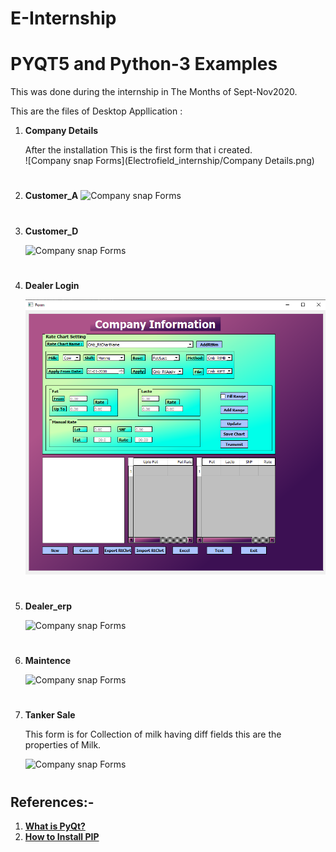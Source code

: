 # E-Internship
# **PYQT5 and Python-3 Examples** 

This was done during the internship in The Months of Sept-Nov2020.

This are the files of Desktop Appllication :

 
1. **Company Details**
   
   After the installation  This is the first form that i created.  
   ![Company snap Forms](Electrofield_internship/Company Details.png)
   #

2. **Customer_A**
   ![Company snap Forms](https://github.com/Madhuri-hub20/Electrofield_internship/blob/main/Company%20Customer_A.png)
    #
3.  **Customer_D**  
        
    ![Company snap Forms](https://github.com/omkardurafe1/E-Internship/blob/main/Esnaps/Customer_D.png)
    #

4. **Dealer Login**

   ![Company snap Forms](https://github.com/omkardurafe1/E-Internship/blob/main/Esnaps/CompanyInformation.jpg) 
   #
5. **Dealer_erp**
    
   ![Company snap Forms](https://github.com/omkardurafe1/E-Internship/blob/main/Esnaps/Dealer_erp.png)
   #
6. **Maintence**
     
   

    ![Company snap Forms](https://github.com/omkardurafe1/E-Internship/blob/main/Esnaps/Maintenance.png)
    #
7. **Tanker Sale**

    This form is for Collection of milk having diff fields this are the properties of Milk.

    ![Company snap Forms](https://github.com/omkardurafe1/E-Internship/blob/main/Esnaps/TankerSale.png)
    #
 
 ## **References:-**

1. [**What is PyQt?**](https://www.riverbankcomputing.com/software/pyqt/)
2. [**How to Install PIP**](https://pypi.org/project/PyQt5/)
